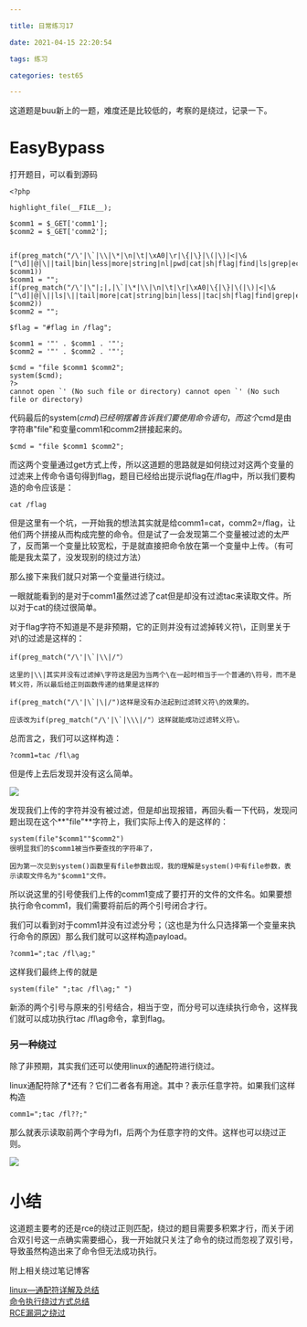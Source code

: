 ```yaml
---

title: 日常练习17

date: 2021-04-15 22:20:54

tags: 练习

categories: test65

---
```

这道题是buu新上的一题，难度还是比较低的，考察的是绕过，记录一下。  

# EasyBypass  

打开题目，可以看到源码  

	<?php
	
	highlight_file(__FILE__);
	
	$comm1 = $_GET['comm1'];
	$comm2 = $_GET['comm2'];
	
	
	if(preg_match("/\'|\`|\\|\*|\n|\t|\xA0|\r|\{|\}|\(|\)|<|\&[^\d]|@|\||tail|bin|less|more|string|nl|pwd|cat|sh|flag|find|ls|grep|echo|w/is", $comm1))
    $comm1 = "";
	if(preg_match("/\'|\"|;|,|\`|\*|\\|\n|\t|\r|\xA0|\{|\}|\(|\)|<|\&[^\d]|@|\||ls|\||tail|more|cat|string|bin|less||tac|sh|flag|find|grep|echo|w/is", $comm2))
    $comm2 = "";

	$flag = "#flag in /flag";

	$comm1 = '"' . $comm1 . '"';
	$comm2 = '"' . $comm2 . '"';

	$cmd = "file $comm1 $comm2";
	system($cmd);
	?>
	cannot open `' (No such file or directory) cannot open `' (No such file or directory)   

代码最后的system($cmd)已经明摆着告诉我们要使用命令语句，而这个$cmd是由字符串"file"和变量comm1和comm2拼接起来的。  

	$cmd = "file $comm1 $comm2";  

而这两个变量通过get方式上传，所以这道题的思路就是如何绕过对这两个变量的过滤来上传命令语句得到flag，题目已经给出提示说flag在/flag中，所以我们要构造的命令应该是：   

	cat /flag  

但是这里有一个坑，一开始我的想法其实就是给comm1=cat，comm2=/flag，让他们两个拼接从而构成完整的命令。但是试了一会发现第二个变量被过滤的太严了，反而第一个变量比较宽松，于是就直接把命令放在第一个变量中上传。（有可能是我太菜了，没发现别的绕过方法）  

那么接下来我们就只对第一个变量进行绕过。  

一眼就能看到的是对于comm1虽然过滤了cat但是却没有过滤tac来读取文件。所以对于cat的绕过很简单。  

对于flag字符不知道是不是非预期，它的正则并没有过滤掉转义符\，正则里关于对\的过滤是这样的：    

	if(preg_match("/\'|\`|\\|/"）  
	
	这里的|\\|其实并没有过滤掉\字符这是因为当两个\在一起时相当于一个普通的\符号，而不是转义符，所以最后给正则函数传递的结果是这样的  
	
	if(preg_match("/\'|\`|\|/")这样是没有办法起到过滤转义符\的效果的。  

	应该改为if(preg_match("/\'|\`|\\\|/"）这样就能成功过滤转义符\。  

总而言之，我们可以这样构造：  

	?comm1=tac /fl\ag  

但是传上去后发现并没有这么简单。  

[![](https://img.imgdb.cn/item/60793b718322e6675ceb819d.png)](https://img.imgdb.cn/item/60793b718322e6675ceb819d.png)  

发现我们上传的字符并没有被过滤，但是却出现报错，再回头看一下代码，发现问题出现在这个**"file"**字符上，我们实际上传入的是这样的：  

	system(file"$comm1""$comm2")
	很明显我们的$comm1被当作要查找的字符串了，
	
	因为第一次见到system()函数里有file参数出现，我的理解是system()中有file参数，表示读取文件名为"$comm1"文件。  

所以说这里的引号使我们上传的comm1变成了要打开的文件的文件名。如果要想执行命令comm1，我们需要将前后的两个引号闭合才行。  

我们可以看到对于comm1并没有过滤分号；（这也是为什么只选择第一个变量来执行命令的原因）那么我们就可以这样构造payload。  

	?comm1=";tac /fl\ag;"  

这样我们最终上传的就是  

	system(file" ";tac /fl\ag;" ")  

新添的两个引号与原来的引号结合，相当于空，而分号可以连续执行命令，这样我们就可以成功执行tac /fl\ag命令，拿到flag。  

### 另一种绕过  

除了非预期，其实我们还可以使用linux的通配符进行绕过。  

linux通配符除了*还有？它们二者各有用途。其中？表示任意字符。如果我们这样构造
	
	comm1=";tac /fl??;"

那么就表示读取前两个字母为fl，后两个为任意字符的文件。这样也可以绕过正则。  

[![](https://img.imgdb.cn/item/607949338322e6675c08775c.png)](https://img.imgdb.cn/item/607949338322e6675c08775c.png)  

# 小结   

这道题主要考的还是rce的绕过正则匹配，绕过的题目需要多积累才行，而关于闭合双引号这一点确实需要细心，我一开始就只关注了命令的绕过而忽视了双引号，导致虽然构造出来了命令但无法成功执行。  

附上相关绕过笔记博客  

[linux—通配符详解及总结](https://blog.csdn.net/weixin_44431280/article/details/98738469?ops_request_misc=%257B%2522request%255Fid%2522%253A%2522161849797116780366582583%2522%252C%2522scm%2522%253A%252220140713.130102334.pc%255Fall.%2522%257D&request_id=161849797116780366582583&biz_id=0&utm_medium=distribute.pc_search_result.none-task-blog-2~all~first_rank_v2~rank_v29-5-98738469.first_rank_v2_pc_rank_v29&utm_term=linux%E9%80%9A%E9%85%8D%E7%AC%A6%EF%BC%9F)  
[命令执行绕过方式总结](https://blog.csdn.net/m0_49503725/article/details/112156807?ops_request_misc=&request_id=&biz_id=102&utm_term=%E6%8B%BC%E6%8E%A5%E7%BB%95%E8%BF%87&utm_medium=distribute.pc_search_result.none-task-blog-2~all~sobaiduweb~default-4-112156807.first_rank_v2_pc_rank_v29)  
[RCE漏洞之绕过](https://blog.csdn.net/loseheart157/article/details/109305380?ops_request_misc=%257B%2522request%255Fid%2522%253A%2522161846948616780274173706%2522%252C%2522scm%2522%253A%252220140713.130102334.pc%255Fall.%2522%257D&request_id=161846948616780274173706&biz_id=0&utm_medium=distribute.pc_search_result.none-task-blog-2~all~first_rank_v2~times_rank-5-109305380.first_rank_v2_pc_rank_v29&utm_term=%E6%9E%84%E9%80%A0%E5%8F%98%E9%87%8F%E7%BB%95%E8%BF%87)